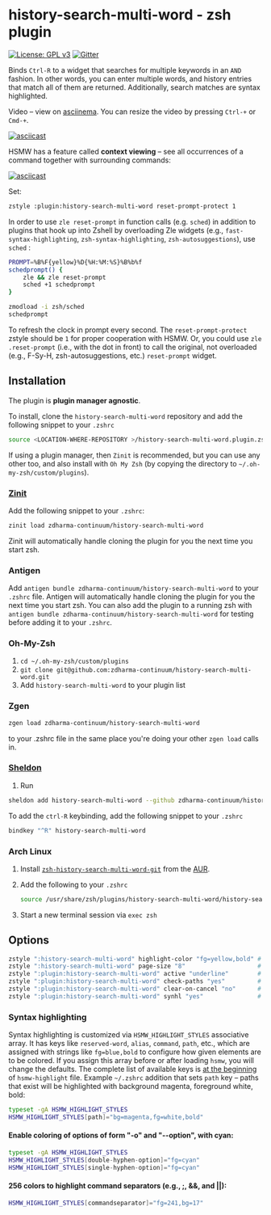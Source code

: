 # history-search-multi-word - zsh plugin

[![License: GPL v3](https://img.shields.io/badge/License-GPLv3-blue.svg)](https://www.gnu.org/licenses/gpl-3.0)
[![Gitter](https://img.shields.io/gitter/room/zdharma-continuum/zinit.svg?style=flat-square)](https://gitter.im/zdharma-continuum/zinit)

Binds `Ctrl-R` to a widget that searches for multiple keywords in an `AND` fashion. In other words, you
can enter multiple words, and history entries that match all of them are returned. Additionally, search matches are syntax highlighted.

Video – view on [asciinema](https://asciinema.org/a/88954). You can resize the video by pressing
`Ctrl-+` or `Cmd-+`.

[![asciicast](https://asciinema.org/a/88954.png)](https://asciinema.org/a/88954)

HSMW has a feature called **context viewing** – see all occurrences of a command together with
surrounding commands:

[![asciicast](https://asciinema.org/a/155704.png)](https://asciinema.org/a/155704)

Set:

```bash
zstyle :plugin:history-search-multi-word reset-prompt-protect 1
```

In order to use `zle reset-prompt` in function calls (e.g. `sched`) in addition to plugins that hook up into Zshell by overloading Zle
widgets (e.g., `fast-syntax-highlighting`, `zsh-syntax-highlighting`,
`zsh-autosuggestions`),  use `sched` :

```bash
PROMPT=%B%F{yellow}%D{%H:%M:%S}%B%b%f
schedprompt() {
	zle && zle reset-prompt
	sched +1 schedprompt
}

zmodload -i zsh/sched
schedprompt
```

To refresh the clock in prompt every second. The `reset-prompt-protect` zstyle should be `1`
for proper cooperation with HSMW. Or, you could use `zle .reset-prompt` (i.e., with the dot in
front) to call the original, not overloaded (e.g., F-Sy-H, zsh-autosuggestions, etc.) `reset-prompt` widget.

## Installation

The plugin is **plugin manager agnostic**.

To install, clone the `history-search-multi-word` repository and add the following snippet to your
`.zshrc`

```bash
source <LOCATION-WHERE-REPOSITORY >/history-search-multi-word.plugin.zsh
```

If using a plugin manager, then `Zinit` is recommended, but you can use any other too, and also
install with `Oh My Zsh` (by copying the directory to `~/.oh-my-zsh/custom/plugins`).

### [Zinit](https://github.com/zdharma-continuum/zinit)

Add the following snippet to your `.zshrc`:

```bash
zinit load zdharma-continuum/history-search-multi-word
```

Zinit will automatically handle cloning the plugin for you the next time you start zsh.

### Antigen

Add `antigen bundle zdharma-continuum/history-search-multi-word` to your `.zshrc` file. Antigen will
automatically handle cloning the plugin for you the next time you start zsh. You can also add the
plugin to a running zsh with `antigen bundle zdharma-continuum/history-search-multi-word` for
testing before adding it to your `.zshrc`.

### Oh-My-Zsh

1. `cd ~/.oh-my-zsh/custom/plugins`
1. `git clone git@github.com:zdharma-continuum/history-search-multi-word.git`
1. Add `history-search-multi-word` to your plugin list

### Zgen

```zsh
zgen load zdharma-continuum/history-search-multi-word
```

to your .zshrc file in the same place
you're doing your other `zgen load` calls in.

### [Sheldon](https://github.com/rossmacarthur/sheldon)

1. Run

```bash
sheldon add history-search-multi-word --github zdharma-continuum/history-search-multi-word
```

To add the `ctrl-R` keybinding, add the following snippet to your `.zshrc`

```bash
bindkey "^R" history-search-multi-word
```

### Arch Linux

1. Install
   [`zsh-history-search-multi-word-git`](https://aur.archlinux.org/packages/zsh-history-search-multi-word-git/)
   from the [AUR](https://wiki.archlinux.org/index.php/Arch_User_Repository).

1. Add the following to your `.zshrc`

   ```bash
   source /usr/share/zsh/plugins/history-search-multi-word/history-search-multi-word.plugin.zsh
   ```

1. Start a new terminal session via `exec zsh`

## Options

```bash
zstyle ":history-search-multi-word" highlight-color "fg=yellow,bold" # Color in which to highlight matched, searched text (default bg=17 on 256-color terminals)
zstyle ":history-search-multi-word" page-size "8"                    # Number of entries to show (default is $LINES/3)
zstyle ":plugin:history-search-multi-word" active "underline"        # Effect on active history entry. Try: standout, bold, bg=blue (default underline)
zstyle ":plugin:history-search-multi-word" check-paths "yes"         # Whether to check paths for existence and mark with magenta (default true)
zstyle ":plugin:history-search-multi-word" clear-on-cancel "no"      # Whether pressing Ctrl-C or ESC should clear entered query
zstyle ":plugin:history-search-multi-word" synhl "yes"               # Whether to perform syntax highlighting (default true)
```

### Syntax highlighting

Syntax highlighting is customized via `HSMW_HIGHLIGHT_STYLES` associative array. It has keys like
`reserved-word`, `alias`, `command`, `path`, etc., which are assigned with strings like
`fg=blue,bold` to configure how given elements are to be colored. If you assign this array before
or after loading `hsmw`, you will change the defaults. The complete list of available keys is
[at the beginning](https://github.com/zdharma-continuum/history-search-multi-word/blob/master/hsmw-highlight#L34-L62)
of `hsmw-highlight` file. Example `~/.zshrc` addition that sets `path` key – paths that exist will
be highlighted with background magenta, foreground white, bold:

```bash
typeset -gA HSMW_HIGHLIGHT_STYLES
HSMW_HIGHLIGHT_STYLES[path]="bg=magenta,fg=white,bold"
```

#### Enable coloring of options of form "-o" and "--option", with cyan:

```zsh
typeset -gA HSMW_HIGHLIGHT_STYLES
HSMW_HIGHLIGHT_STYLES[double-hyphen-option]="fg=cyan"
HSMW_HIGHLIGHT_STYLES[single-hyphen-option]="fg=cyan"
```

#### 256 colors to highlight command separators (e.g., ;, &&, and ||):

```bash
HSMW_HIGHLIGHT_STYLES[commandseparator]="fg=241,bg=17"
```

<!-- vim:set ft=markdown tw=100 fo+=1n: -->
